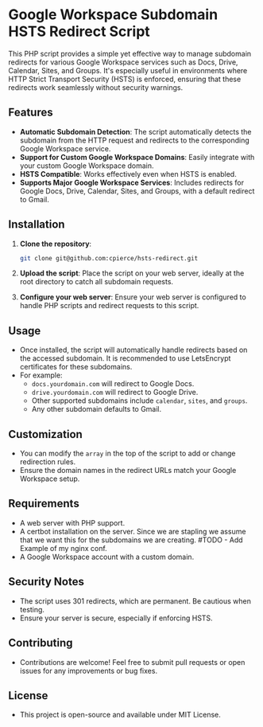 # Google Workspace Subdomain HSTS Redirect Script

This PHP script provides a simple yet effective way to manage subdomain redirects for various Google Workspace services such as Docs, Drive, Calendar, Sites, and Groups. It's especially useful in environments where HTTP Strict Transport Security (HSTS) is enforced, ensuring that these redirects work seamlessly without security warnings.

## Features

- **Automatic Subdomain Detection**: The script automatically detects the subdomain from the HTTP request and redirects to the corresponding Google Workspace service.
- **Support for Custom Google Workspace Domains**: Easily integrate with your custom Google Workspace domain.
- **HSTS Compatible**: Works effectively even when HSTS is enabled.
- **Supports Major Google Workspace Services**: Includes redirects for Google Docs, Drive, Calendar, Sites, and Groups, with a default redirect to Gmail.

## Installation

1. **Clone the repository**:

   ```bash
   git clone git@github.com:cpierce/hsts-redirect.git
   ```

2. **Upload the script**: Place the script on your web server, ideally at the root directory to catch all subdomain requests.

3. **Configure your web server**: Ensure your web server is configured to handle PHP scripts and redirect requests to this script.

## Usage

- Once installed, the script will automatically handle redirects based on the accessed subdomain. It is recommended to use LetsEncrypt certificates for these subdomains.
- For example:
  - `docs.yourdomain.com` will redirect to Google Docs.
  - `drive.yourdomain.com` will redirect to Google Drive.
  - Other supported subdomains include `calendar`, `sites`, and `groups`.
  - Any other subdomain defaults to Gmail.

## Customization

- You can modify the `array` in the top of the script to add or change redirection rules.
- Ensure the domain names in the redirect URLs match your Google Workspace setup.

## Requirements

- A web server with PHP support.
- A certbot installation on the server. Since we are stapling we assume that we want this for the subdomains we are creating. #TODO - Add Example of my nginx conf.
- A Google Workspace account with a custom domain.

## Security Notes

- The script uses 301 redirects, which are permanent. Be cautious when testing.
- Ensure your server is secure, especially if enforcing HSTS.

## Contributing

- Contributions are welcome! Feel free to submit pull requests or open issues for any improvements or bug fixes.

## License

- This project is open-source and available under MIT License.
